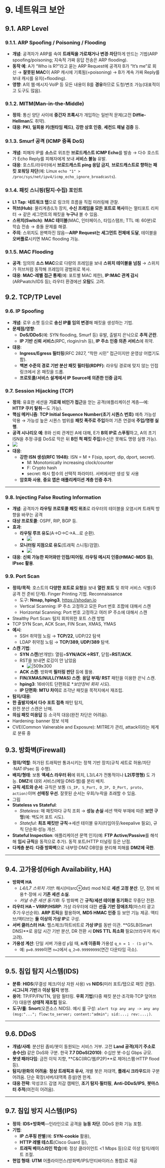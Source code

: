 # 9. 네트워크 보안
## 9.1. ARP Level
### 9.1.1. ARP Spoofing / Poisoning / Flooding

- **개념**: 공격자가 ARP를 속여 **트래픽을 가로채거나 변경·차단**하게 만드는 기법(ARP spoofing/poisoning; 지속적 가짜 응답 전송은 ARP flooding).
- **동작 예**: A가 “Who is R?”라고 묻는 ARP Request에 공격자 B가 “It’s me”로 회신 → **잘못된 MAC**이 ARP 캐시에 기록됨(=poisoning) → B가 계속 가짜 Reply를 보내 캐시를 유지(=flooding).
- **영향**: A의 웹·메시지·VoIP 등 모든 내용이 B를 **경유**하므로 도청/변조 가능(대표적이고 도구도 많음).

### 9.1.2. MITM(Man-in-the-Middle)

- **정의**: 통신 양단 사이에 **중간자 프록시**가 개입하는 일반적 문제(고전 **Diffie-Hellman**도 취약).
- **대응**: **PKI**, **일회용 키(원타임 패드)**, **강한 상호 인증**, **세컨드 채널 검증** 등.

### 9.1.3. Smurf 공격 (ICMP 증폭 DoS)

- **개념**: 피해자 IP를 **소스**로 위조한 **브로드캐스트 ICMP Echo**를 발송 → 다수 호스트가 Echo Reply를 피해자에게 보내 **서비스 불능** 유발.
- **대응**: 호스트/라우터에서 **브로드캐스트 ping 응답 금지**, **브로드캐스트로 향하는 패킷 포워딩 차단**(예: Linux `echo "1" > /proc/sys/net/ipv4/icmp_echo_ignore_broadcasts`).

### 9.1.4. 패킷 스니핑(탐지·수집) 포인트

- **L1 Tap**: **네트워크 탭**으로 링크의 흐름을 직접 미러링해 관찰.
- **허브(Hub)**: 물리계층(L1) 장치, **수신 프레임을 모든 포트로 복사**하는 멀티포트 리피터 → 같은 세그먼트의 패킷을 **누구나** 볼 수 있음.
- **스위치(Switch)**: **MAC 테이블**(MAC, 인터페이스, 타임스탬프; TTL 예: 60분)로 학습 전송 → 충돌 문제를 해결.
- **주의**: 스위치도 완벽하진 않음—**ARP Request는 세그먼트 전체에 도달**, 테이블을 **오버플로**시키면 MAC flooding 가능.

### 9.1.5. MAC Flooding

- **공격**: 임의의 **소스 MAC**으로 다량의 프레임을 보내 **스위치 테이블을 넘침** → 스위치가 허브처럼 동작해 프레임이 광범위로 복사.
- **대응**: **MAC-레벨 접근 통제**(예: 포트별 MAC 제한), **IP:MAC 관계 감시**(ARPwatch/IDS 등); 라우터 환경에선 **오탐**도 고려.

## 9.2. TCP/TP Level
### 9.6. IP Spoofing

- **개념**: 로우 소켓 등으로 **송신 IP를 임의 변경**해 패킷을 생성하는 기법.
- **문제점/영향**:
    - **DoS/DDoS**(예: SYN flooding, Smurf 등) 유발, 출발지 은닉으로 **추적 곤란**.
    - **IP 기반 신뢰 서비스**(RPC, rlogin/rsh 등), **IP 주소 인증 의존 서비스**에 취약.
- **대응**:
    - **Ingress/Egress 필터링**(RFC 2827, “착한 시민” 접근이지만 운영상 어렵기도 함).
    - **백본 수준의 경로 기반 분산 패킷 필터링(RDPF)**: 라우팅 경로에 맞지 않는 인접 링크에서 온 패킷을 드롭.
    - **프로토콜/서비스 설계에서 IP Source에 의존한 인증 금지**.

### 9.7. Session Hijacking (TCP)

- **정의**: 유효한 세션을 **가로채 비인가 접근**을 얻는 공격(애플리케이션 계층—예: **HTTP 쿠키 탈취**—도 가능).
- **핵심 메커니즘**: **TCP Initial Sequence Number(초기 시퀀스 번호)** 예측 가능성 악용 → 가능성 높은 시퀀스 범위를 **패킷 폭주로 주입**하여 기존 연결에 **주입/명령 실행**.
- **공격 시나리오 예**: B와 신뢰 관계인 A에 대해, E가 **B의 IP로 스푸핑**하고, A의 초기 ISN을 추정·큐를 DoS로 막은 뒤 **B인 척 패킷 주입**(수신은 못해도 명령 실행 가능).
- ![](2025-10-14-12.jpg)
- **대응**:
    - **강한 ISN 생성(RFC 1948)**: ISN = M + F(sip, sport, dip, dport, secret).
	    - M: Monotonically increasing clock/counter
	    - F: Crypto hash
	    - secret: 해시 함수의 선택적 파라미터. 서버에서만 생성 및 사용
    - **암호화 사용**, **중요 앱은 애플리케이션 계층 인증 추가**.

---

### 9.8. Injecting False Routing Information

- **개념**: 공격자가 **라우팅 프로토콜 패킷 위조**로 라우터의 테이블을 오염시켜 트래픽 방향을 바꾸는 공격
- **대상 프로토콜**: OSPF, RIP, BGP 등.
- **효과**:
    - **라우팅 루프 유도**(A→D→C→A…로 순환).
	    - ![](2025-10-14-1.jpg)
    - **모니터링 지점으로 유도**(트래픽 스니핑/검열).
	    - ![](2025-10-14-2.jpg)
- **대응**: **신뢰 가능한 피어와만 인접/피어링**, **라우팅 메시지 인증(HMAC-MD5 등)**, **IPsec 활용**.

### 9.9. Port Scan

- **정의/목적**: 호스트의 **다양한 포트로 요청**을 보내 **열린 포트** 및 취약 서비스 식별(주공격 전 준비 단계). Finger Printing 기법. Reconnaissance
	- 도구: **Nmap, hping3**, <https://shodan.io>
	- Vertical Scanning: IP 주소 고정하고 모든 Port 번호 조합에 대해서 스캔
	- Horizontal Scanning: Port 번호 고정하고 여러 IP 주소에 대해서 스캔
- Stealthy Port Scan: 탐지 회피위한 포트 스캔 방법
- TCP SYN Scan, ACK Scan, FIN Scan, XMAS, YMAS
- **예시**:
	- SSH 취약점 노림 → **TCP/22**, UDP/22 탐색
	- LDAP 취약점 노림 → **TCP/389, UDP/389** 탐색.
- **스캔 기법**:
    - **SYN 스캔**(반개방): 열림=**SYN/ACK→RST**, 닫힘=**RST/ACK**.
    - RST을 보내면 로깅이 안 남았음
	    - ![|509x300](2025-10-14-4.jpg)
    - **ACK 스캔**: 방화벽 **필터링 판단** 등에 활용.
    - **FIN/XMAS/NULL(YMAS) 스캔**: **응답 부재/ RST** 패턴을 이용한 은닉 스캔.
    - **hping3**: 16바이트 단편화로 **보안장비 회피 시도*).
    - **IP 단편화**: **MTU 차이**로 조각난 패킷을 목적지에서 재조립.
- **탐지/대응**:
- **한 출발지에서 다수 포트 접촉** 패턴 탐지,
- 완전 분산 스캔은 난해.
- **의심 패킷 미응답** 등 소극적 대응(완전 차단은 어려움).
- Hardening: banner 정보 삭제
- CVE(Common Valnerable and Exposure): MITRE가 관리, attack이라는 체계로 분류 중

## 9.3. 방화벽(Firewall)

- **정의/역할**: 허가된 트래픽만 통과시키는 정책 기반 장치(규칙 세트로 허용/차단·NAT·IPsec 등 수행).
- **배치/형태**: 보통 **액세스 라우터 뒤**에 위치, L3/L4가 전통적이나 **L2(투명형)** 도 가능. **DMZ**에 대외 서비스(메일·DNS·웹)를 분리 배치.
- **규칙 세트와 순서**: 규칙은 보통 `(S_IP, S_Port, D_IP, D_Port, proto, action)`이며 **선매칭 우선**. 잘못된 순서는 우회/누락을 초래할 수 있음.
- 그림
- **Stateless vs Stateful**:
    - _Stateless_: 매 패킷마다 규칙 조회 → **성능 손실**·세션 맥락 부재에 따른 **보안 구멍**(예: 백도어 포트 시도).
    - _Stateful_: **최초 패킷만 규칙**→세션 테이블 유지(타임아웃/keepalive 필요), 규칙 단순화·성능 개선.
- **Stateful Inspection**: 애플리케이션 문맥 인지(예: **FTP Active/Passive**를 해석해 **임시 규칙**을 동적으로 추가). 동적 포트/HTTP 터널링 등은 난점.
- **다계층 분리**: **다중 방화벽**으로 내부망·DMZ·DB망을 분리해 피해를 **DMZ에 국한**.

---

## 9.4. 고가용성(High Availability, HA)

- **방화벽 HA**
    - _L4/L7 스위치 기반_: 해시(H(src⊕dst) mod N)로 **세션 고정 분산**. 단, 장비 비용↑·장애 시 **기존 세션 소실**.
    - _커널 수준 세션 동기화_: 두 방화벽 간 **규칙/세션 테이블 동기화**로 무중단 전환.    
- **라우터 HA – VRRP/HSRP**: 가상 라우터에 대한 **선출 기반 장애조치**(마스터 광고 주기·우선순위). **ARP 트릭**을 활용하며, **MD5 HMAC 인증** 등 보안 기능 제공. 액티브/액티브는 **둘 이상의 가상 IP**로 구성.
- **서버 클러스터 HA**: 헬스체크/하트비트로 **가상 IP**를 동반 이관. **GSLB(Smart DNS)**로 응답 시간 기반 분산, DR 전환 시 **DNS TTL 최소화** 필요(브라우저 캐시 고려).
- **가용성 계산**: 단일 서버 가용성 `p`일 때, **n개 이중화** 가용성 `q_n = 1 - (1-p)^n`.
    - 예: `p=0.9999`이면 `n=2`에서 `q_2≈0.99999999`(연간 다운타임 극소).

---

## 9.5. 침입 탐지 시스템(IDS)

- **분류**: **HIDS**(무결성 체크/이상 자원 사용) vs **NIDS**(미러 포트/탭으로 패킷 관찰). **시그니처 기반**과 **이상 탐지** 병행.
- **용어**: TP/FP/FN/TN, 알람 필터링. **우회 기법**(다중 패킷 분산·조각화·TCP 덮어쓰기) 대응엔 **상태적 재조립** 필요.
- **도구/룰**: **Snort**(오픈소스 NIDS). 예시 룰 구성: `alert tcp any any -> any any (msg:"..."; flow:to_server; content:"admin"; sid:...; rev:...;)`.

---

## 9.6. DDoS

- **개념/사례**: 분산된 좀비/봇이 동원되는 서비스 거부. 고전 **Land 공격(자기 주소로 송수신)** 같은 DoS와 구분. 한국 **7.7 DDoS(2010)**: 수십만 봇·수십 Gbps 규모.
- **봇넷 패러다임**: 금전 이익 지향, **C&C(IRC/웹/P2P)**로 제어(스팸·HTTP flood 등).
- **탐지/완화의 어려움**: **정상 트래픽과 유사**, 개별 봇은 저대역, **플래시 크라우드**와 구분 어려움. 단순 확장(서버/대역폭 증설)엔 한계.
- **대응 전략**: 악성코드 감염 저감 캠페인, **조기 탐지·필터링**, **Anti-DDoS/IPS**, **봇마스터 추적**(여전히 어려움).

---

## 9.7. 침입 방지 시스템(IPS)

- **정의**: **IDS+방화벽**—인라인으로 공격을 **능동 차단**. DDoS 완화 기능 포함.
- **기법**:
    - **IP 스푸핑 판별**(예: **SYN-cookie** 활용),
    - **HTTP 레벨 테스트**(Cisco Guard 등),
    - **트래픽 베이스라인 학습**(예: 정상 클라이언트 <1 Mbps 등)으로 이상 탐지/레이트 조절.
- **현업 형태**: **UTM** 어플라이언스(방화벽/IPS/안티바이러스 통합)로 제공